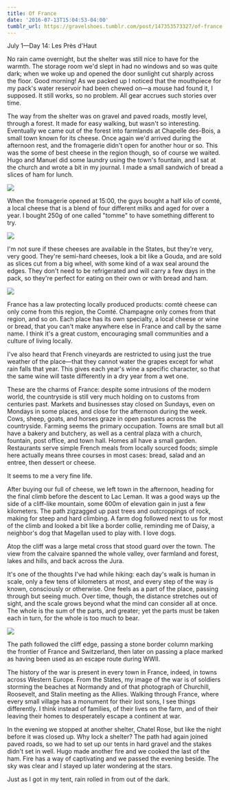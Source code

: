 ```yaml
---
title: Of France
date: '2016-07-13T15:04:53-04:00'
tumblr_url: https://gravelshoes.tumblr.com/post/147353573327/of-france
---
```


July 1—Day 14: Les Près d'Haut

No rain came overnight, but the shelter was still nice to have for the
warmth. The storage room we'd slept in had no windows and so was quite
dark; when we woke up and opened the door sunlight cut sharply across
the floor. Good morning! As we packed up I noticed that the mouthpiece
for my pack's water reservoir had been chewed on—a mouse had found it, I
supposed. It still works, so no problem. All gear accrues such stories
over time.

The way from the shelter was on gravel and paved roads, mostly level,
through a forest. It made for easy walking, but wasn't so interesting.
Eventually we came out of the forest into farmlands at Chapelle
des-Bois, a small town known for its cheese. Once again we'd arrived
during the afternoon rest, and the fromagerie didn't open for another
hour or so. This was the some of best cheese in the region though, so of
course we waited. Hugo and Manuel did some laundry using the town's
fountain, and I sat at the church and wrote a bit in my journal. I made
a small sandwich of bread a slices of ham for lunch.

![](https://66.media.tumblr.com/ea0f439bbefabe8c5ef0c3a099031060/tumblr_inline_o9uivj4QbL1uncvcw_1280.jpg)

When the fromagerie opened at 15:00, the guys bought a half kilo of
comté, a local cheese that is a blend of four different milks and aged
for over a year. I bought 250g of one called "tomme" to have something
different to try.

![](https://66.media.tumblr.com/e0c4a980b838928a3d9564daca5801e0/tumblr_inline_o9uiuuHIO41uncvcw_1280.jpg)

I'm not sure if these cheeses are available in the States, but they're
very, very good. They're semi-hard cheeses, look a bit like a Gouda, and
are sold as slices cut from a big wheel, with some kind of a wax seal
around the edges. They don't need to be refrigerated and will carry a
few days in the pack, so they're perfect for eating on their own or with
bread and ham.

![](https://66.media.tumblr.com/d5b6bbc6c9d22b2898e0b3ab5f618b80/tumblr_inline_o9uivsPGKJ1uncvcw_1280.jpg)

France has a law protecting locally produced products: comté cheese can
only come from this region, the Comté. Champagne only comes from that
region, and so on. Each place has its own specialty, a local cheese or
wine or bread, that you can't make anywhere else in France and call by
the same name. I think it's a great custom, encouraging small
communities and a culture of living locally.

I've also heard that French vineyards are restricted to using just the
true weather of the place—that they cannot water the grapes except for
what rain falls that year. This gives each year's wine a specific
character, so that the same wine will taste differently in a dry year
from a wet one.

These are the charms of France: despite some intrusions of the modern
world, the countryside is still very much holding on to customs from
centuries past. Markets and businesses stay closed on Sundays, even on
Mondays in some places, and close for the afternoon during the week.
Cows, sheep, goats, and horses graze in open pastures across the
countryside. Farming seems the primary occupation. Towns are small but
all have a bakery and butchery, as well as a central plaza with a
church, fountain, post office, and town hall. Homes all have a small
garden. Restaurants serve simple French meals from locally sourced
foods; simple here actually means three courses in most cases: bread,
salad and an entree, then dessert or cheese.

It seems to me a very fine life.

After buying our full of cheese, we left town in the afternoon, heading
for the final climb before the descent to Lac Leman. It was a good ways
up the side of a cliff-like mountain, some 600m of elevation gain in
just a few kilometers. The path zigzagged up past trees and outcroppings
of rock, making for steep and hard climbing. A farm dog followed next to
us for most of the climb and looked a bit like a border collie,
reminding me of Daisy, a neighbor's dog that Magellan used to play with.
I love dogs.

Atop the cliff was a large metal cross that stood guard over the town.
The view from the calvaire spanned the whole valley, over farmland and
forest, lakes and hills, and back across the Jura.

It's one of the thoughts I've had while hiking: each day's walk is human
in scale, only a few tens of kilometers at most, and every step of the
way is known, consciously or otherwise. One feels as a part of the
place, passing through but seeing much. Over time, though, the distance
stretches out of sight, and the scale grows beyond what the mind can
consider all at once. The whole is the sum of the parts, and greater;
yet the parts must be taken each in turn, for the whole is too much to
bear.

![](https://66.media.tumblr.com/d274ca6796482309ec1b5be138479320/tumblr_inline_oa9oywfoFl1uncvcw_1280.jpg)

The path followed the cliff edge, passing a stone border column marking
the frontier of France and Switzerland, then later on passing a place
marked as having been used as an escape route during WWII.

The history of the war is present in every town in France, indeed, in
towns across Western Europe. From the States, my image of the war is of
soldiers storming the beaches at Normandy and of that photograph of
Churchill, Roosevelt, and Stalin meeting as the Allies. Walking through
France, where every small village has a monument for their lost sons, I
see things differently. I think instead of families, of their lives on
the farm, and of their leaving their homes to desperately escape a
continent at war.

In the evening we stopped at another shelter, Chatel Rose, but like the
night before it was closed up. Why lock a shelter? The path had again
joined paved roads, so we had to set up our tents in hard gravel and the
stakes didn't set in well. Hugo made another fire and we cooked the last
of the ham. Fire has a way of captivating and we passed the evening
beside. The sky was clear and I stayed up later wondering at the stars.

Just as I got in my tent, rain rolled in from out of the dark.

